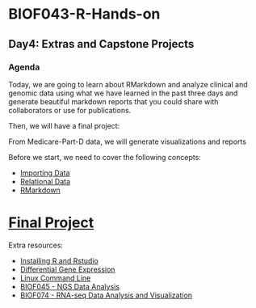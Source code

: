 # BIOF043-R-Hands-on
## Day4: Extras and Capstone Projects

### Agenda
Today, we are going to learn about RMarkdown and analyze clinical and genomic 
data using what we have learned in the past three days and generate beautiful 
markdown reports that you could share with collaborators or use for publications.

Then, we will have a final project:

From Medicare-Part-D data, we will generate visualizations and reports

Before we start, we need to cover the following concepts:

- [Importing Data](lectures/import.md)
- [Relational Data](lectures/relational.md)
- [RMarkdown](lectures/RMarkdown.md)


# [Final Project](Final_Project/Project.md)

Extra resources:

- [Installing R and Rstudio](https://rstudio-education.github.io/hopr/starting.html)
- [Differential Gene Expression](https://github.com/hbctraining/DGE_workshop)
- [Linux Command Line](https://www.youtube.com/watch?v=FTTr2bjI2UM&list=PLS1QulWo1RIb9WVQGJ_vh-RQusbZgO_As&index=3)
- [BIOF045 - NGS Data Analysis](https://faes.org/events/biof045.Mar2021)
- [BIOF074 - RNA-seq Data Analysis and Visualization ](https://education.faes.org/search/publicCourseSearchDetails.do?method=load&courseId=1425773)
